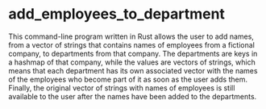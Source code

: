 # add_employees_to_department
This command-line program written in Rust allows the user to add names, from a vector of strings that contains names of employees from a fictional company, to departments from that company. The departments are keys in a hashmap of that company, while the values are vectors of strings, which means that each department has its own associated vector with the names of the employees who become part of it as soon as the user adds them. Finally, the original vector of strings with names of employees is still available to the user after the names have been added to the departments.
